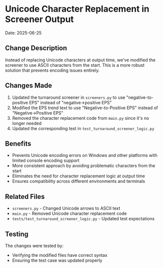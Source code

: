 # Unicode Character Replacement in Screener Output

Date: 2025-06-25

## Change Description

Instead of replacing Unicode characters at output time, we've modified the screener to use ASCII characters from the start. This is a more robust solution that prevents encoding issues entirely.

## Changes Made

1. Updated the turnaround screener in `screeners.py` to use "negative-to-positive EPS" instead of "negative→positive EPS"
2. Modified the EPS trend text to use "Negative-to-Positive EPS" instead of "Negative→Positive EPS"
3. Removed the character replacement code from `main.py` since it's no longer needed
4. Updated the corresponding test in `test_turnaround_screener_logic.py`

## Benefits

- Prevents Unicode encoding errors on Windows and other platforms with limited console encoding support
- More consistent approach by avoiding problematic characters from the start
- Eliminates the need for character replacement logic at output time
- Ensures compatibility across different environments and terminals

## Related Files

- `screeners.py` - Changed Unicode arrows to ASCII text
- `main.py` - Removed Unicode character replacement code
- `tests/test_turnaround_screener_logic.py` - Updated test expectations

## Testing

The changes were tested by:
- Verifying the modified files have correct syntax
- Ensuring the test case was updated properly
